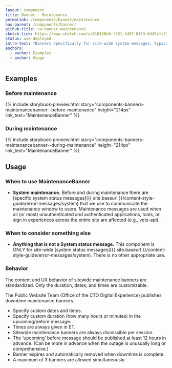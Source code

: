 ```yaml
---
layout: component
title: Banner - Maintenance
permalink: /components/banner/maintenance
has-parent: /components/banner/
github-title: va-banner-maintenance
sketch-link: https://www.sketch.com/s/610156b6-f281-4497-81f3-64454fc72156/p/960E1D9A-BF6D-40AB-82E4-DC335D00990C/canvas
status: use-deployed
intro-text: "Banners specifically for site-wide system messages, typically system maintenance, which are fixed to the top of the viewport."
anchors:
  - anchor: Examples
  - anchor: Usage
---
```


## Examples

### Before maintenance

{% include storybook-preview.html story="components-banners-maintenancebanner--before-maintenance" height="214px" link_text="MaintenanceBanner" %}

### During maintenance

{% include storybook-preview.html story="components-banners-maintenancebanner--during-maintenance" height="214px" link_text="MaintenanceBanner" %}

## Usage

### When to use MaintenanceBanner

* **System maintenance.** Before and during maintenance there are [specific system status messages]({{ site.baseurl }}/content-style-guide/error-messages/system) that we use to communicate the maintenance window to users. Maintenance messages are used when all (or most) unauthenticated and authenticated applications, tools, or sign in experiences across the entire site are affected (e.g., vets-api).

### When to consider something else

* **Anything that is not a System status message.** This component is ONLY for site-wide [system status messages]({{ site.baseurl }}/content-style-guide/error-messages/system). There is no other appropriate use.

### Behavior

The content and UX behavior of sitewide maintenance banners are standardized. Only the duration, dates, and times are customizable. 

The Public Website Team (Office of the CTO Digital Experience) publishes downtime maintenance banners.

- Specify custom dates and times. 
- Specify custom duration (how many hours or minutes) in the upcoming/before message. 
- Times are always given in ET.
- Sitewide maintenance banners are always dismissible per session.
- The ‘upcoming’ before message should be published at least 12 hours in advance. (Can be more in advance when the outage is unusually long or comprehensive.)
- Banner expires and automatically removed when downtime is complete.
- A maximum of 3 banners are allowed simultaneously. 

<!--
#### When there are multiple banners simultaneously on a page 

The front-end logic will prioritize the display order of banners like this: 

1. Emergency homepage banner
2. Site-wide maintenance banner
3. Any other Veteran-action required banner
-->
